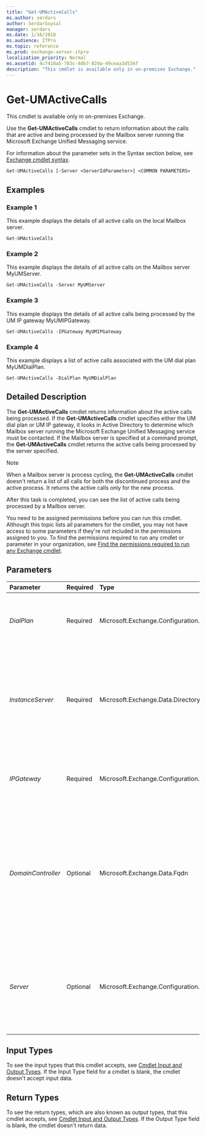 ```yaml
---
title: "Get-UMActiveCalls"
ms.author: serdars
author: SerdarSoysal
manager: serdars
ms.date: 1/16/2018
ms.audience: ITPro
ms.topic: reference
ms.prod: exchange-server-itpro
localization_priority: Normal
ms.assetid: 4c7418a5-783c-4db7-82da-49ceaa3d534f
description: "This cmdlet is available only in on-premises Exchange."
---
```


# Get-UMActiveCalls

This cmdlet is available only in on-premises Exchange. 
  
Use the **Get-UMActiveCalls** cmdlet to return information about the calls that are active and being processed by the Mailbox server running the Microsoft Exchange Unified Messaging service.
  
For information about the parameter sets in the Syntax section below, see [Exchange cmdlet syntax](https://technet.microsoft.com/library/bb123552.aspx). 
  
```
Get-UMActiveCalls [-Server <ServerIdParameter>] <COMMON PARAMETERS>

```

## Examples
<a name="Examples"> </a>

### Example 1

This example displays the details of all active calls on the local Mailbox server.
  
```
Get-UMActiveCalls
```

### Example 2

This example displays the details of all active calls on the Mailbox server MyUMServer.
  
```
Get-UMActiveCalls -Server MyUMServer
```

### Example 3

This example displays the details of all active calls being processed by the UM IP gateway MyUMIPGateway.
  
```
Get-UMActiveCalls -IPGateway MyUMIPGateway
```

### Example 4

This example displays a list of active calls associated with the UM dial plan MyUMDialPlan.
  
```
Get-UMActiveCalls -DialPlan MyUMDialPlan
```

## Detailed Description
<a name="DetailedDescription"> </a>

The **Get-UMActiveCalls** cmdlet returns information about the active calls being processed. If the **Get-UMActiveCalls** cmdlet specifies either the UM dial plan or UM IP gateway, it looks in Active Directory to determine which Mailbox server running the Microsoft Exchange Unified Messaging service must be contacted. If the Mailbox server is specified at a command prompt, the **Get-UMActiveCalls** cmdlet returns the active calls being processed by the server specified.
  
> [!NOTE]
> When a Mailbox server is process cycling, the **Get-UMActiveCalls** cmdlet doesn't return a list of all calls for both the discontinued process and the active process. It returns the active calls only for the new process.
  
After this task is completed, you can see the list of active calls being processed by a Mailbox server.
  
You need to be assigned permissions before you can run this cmdlet. Although this topic lists all parameters for the cmdlet, you may not have access to some parameters if they're not included in the permissions assigned to you. To find the permissions required to run any cmdlet or parameter in your organization, see [Find the permissions required to run any Exchange cmdlet](https://technet.microsoft.com/library/mt432940.aspx).
  
## Parameters
<a name="DetailedDescription"> </a>

|**Parameter**|**Required**|**Type**|**Description**|
|:-----|:-----|:-----|:-----|
| _DialPlan_ <br/> |Required  <br/> |Microsoft.Exchange.Configuration.Tasks.UMDialPlanIdParameter  <br/> |The _DialPlan_ parameter specifies the UM dial plan for which you want to retrieve active calls. <br/> |
| _InstanceServer_ <br/> |Required  <br/> |Microsoft.Exchange.Data.Directory.Management.UMServer  <br/> |The _InstanceServer_ parameter specifies the Mailbox server running the Microsoft Exchange Unified Messaging service for which you want to retrieve active calls. <br/> |
| _IPGateway_ <br/> |Required  <br/> |Microsoft.Exchange.Configuration.Tasks.UMIPGatewayIdParameter  <br/> |The _IPGateway_ parameter specifies the UM IP gateway for which you want to retrieve active calls. <br/> |
| _DomainController_ <br/> |Optional  <br/> |Microsoft.Exchange.Data.Fqdn  <br/> |The _DomainController_ parameter specifies the domain controller that's used by this cmdlet to read data from or write data to Active Directory. You identify the domain controller by its fully qualified domain name (FQDN). For example, `dc01.contoso.com`.  <br/> |
| _Server_ <br/> |Optional  <br/> |Microsoft.Exchange.Configuration.Tasks.ServerIdParameter  <br/> |The _Server_ parameter specifies the Mailbox server running the Microsoft Exchange Unified Messaging service for which you want to retrieve active calls. <br/> |
   
## Input Types
<a name="InputTypes"> </a>

To see the input types that this cmdlet accepts, see [Cmdlet Input and Output Types](http://go.microsoft.com/fwlink/p/?linkId=616387). If the Input Type field for a cmdlet is blank, the cmdlet doesn't accept input data. 
  
## Return Types
<a name="ReturnTypes"> </a>

To see the return types, which are also known as output types, that this cmdlet accepts, see [Cmdlet Input and Output Types](http://go.microsoft.com/fwlink/p/?linkId=616387). If the Output Type field is blank, the cmdlet doesn't return data. 
  

